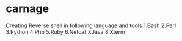 # carnage

Creating Reverse shell in following language and tools
1.Bash
2.Perl
3.Python
4.Php
5.Ruby
6.Netcat
7.Java
8.Xterm
